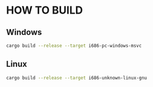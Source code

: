 # HOW TO BUILD
## Windows
```sh
cargo build --release --target i686-pc-windows-msvc
```
## Linux
```sh
cargo build --release --target i686-unknown-linux-gnu
```
